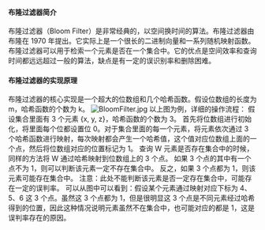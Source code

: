 #### 布隆过滤器简介
布隆过滤器（Bloom Filter）是非常经典的，以空间换时间的算法。布隆过滤器由布隆在 1970 年提出。它实际上是一个很长的二进制向量和一系列随机映射函数。布隆过滤器可以用于检索一个元素是否在一个集合中。它的优点是空间效率和查询时间都远远超过一般的算法，缺点是有一定的误识别率和删除困难。
#### 布隆过滤器的实现原理
布隆过滤器的核心实现是一个超大的位数组和几个哈希函数。假设位数组的长度为 m，哈希函数的个数为 k。
![BloomFilter.jpg](0)
以上图为例，详细的操作流程：
假设集合里面有 3 个元素 {x, y, z}，哈希函数的个数为 3。
首先将位数组进行初始化，将里面每个位都设置位 0。对于集合里面的每一个元素，将元素依次通过 3 个哈希函数进行映射，每次映射都会产生一个哈希值，这个值对应位数组上面的一个点，然后将位数组对应的位置标记为 1。
查询 W 元素是否存在集合中的时候，同样的方法将 W 通过哈希映射到位数组上的 3 个点。
如果 3 个点的其中有一个点不为 1，则可以判断该元素一定不存在集合中。
反之，如果 3 个点都为 1，则该元素可能存在集合中。
注意：此处不能判断该元素是否一定存在集合中，可能存在一定的误判率。
可以从图中可以看到：假设某个元素通过映射对应下标为 4、5、6 这 3 个点。虽然这 3 个点都为 1，但是很明显这 3 个点是不同元素经过哈希得到的位置，因此这种情况说明元素虽然不在集合中，也可能对应的都是 1，这是误判率存在的原因。

